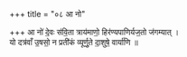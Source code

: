 +++
title = "०८ आ नो"

+++
आ नो॑ दे॒वः स॑वि॒ता त्राय॑माणो॒ हिर॑ण्यपाणिर्यज॒तो ज॑गम्यात् ।  
यो दत्र॑वाँ उ॒षसो॒ न प्रती॑कं व्यूर्णु॒ते दा॒शुषे॒ वार्या॑णि ॥